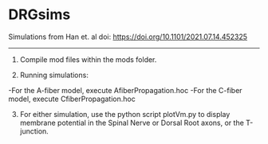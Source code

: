 # DRGsims

Simulations from Han et. al doi: https://doi.org/10.1101/2021.07.14.452325

----------------------------------------------------------

1. Compile mod files within the mods folder.

2. Running simulations:

-For the A-fiber model, execute AfiberPropagation.hoc
-For the C-fiber model, execute CfiberPropagation.hoc
  
3. For either simulation, use the python script plotVm.py to display membrane potential in the Spinal Nerve or Dorsal Root axons, or the T-junction.

